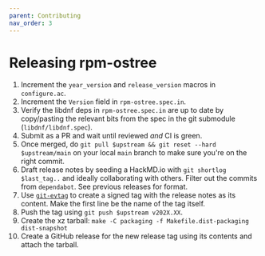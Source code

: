 ```yaml
---
parent: Contributing
nav_order: 3
---
```


# Releasing rpm-ostree

1. Increment the `year_version` and `release_version` macros in `configure.ac`.
2. Increment the `Version` field in `rpm-ostree.spec.in`.
3. Verify the libdnf deps in `rpm-ostree.spec.in` are up to date by copy/pasting
   the relevant bits from the spec in the git submodule (`libdnf/libdnf.spec`).
4. Submit as a PR and wait until reviewed *and* CI is green.
5. Once merged, do `git pull $upstream && git reset --hard $upstream/main` on
   your local `main` branch to make sure you're on the right commit.
6. Draft release notes by seeding a HackMD.io with `git shortlog $last_tag..`
   and ideally collaborating with others. Filter out the commits from
   `dependabot`. See previous releases for format.
7. Use [`git-evtag`](https://github.com/cgwalters/git-evtag) to create a signed
   tag with the release notes as its content. Make the first line be the name of
   the tag itself.
8. Push the tag using `git push $upstream v202X.XX`.
9. Create the xz tarball: `make -C packaging -f Makefile.dist-packaging dist-snapshot`
10. Create a GitHub release for the new release tag using its contents and
    attach the tarball.

